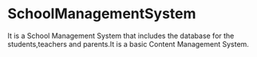 # SchoolManagementSystem
It is a School Management System that includes the database for the students,teachers and parents.It is a basic Content Management System.
